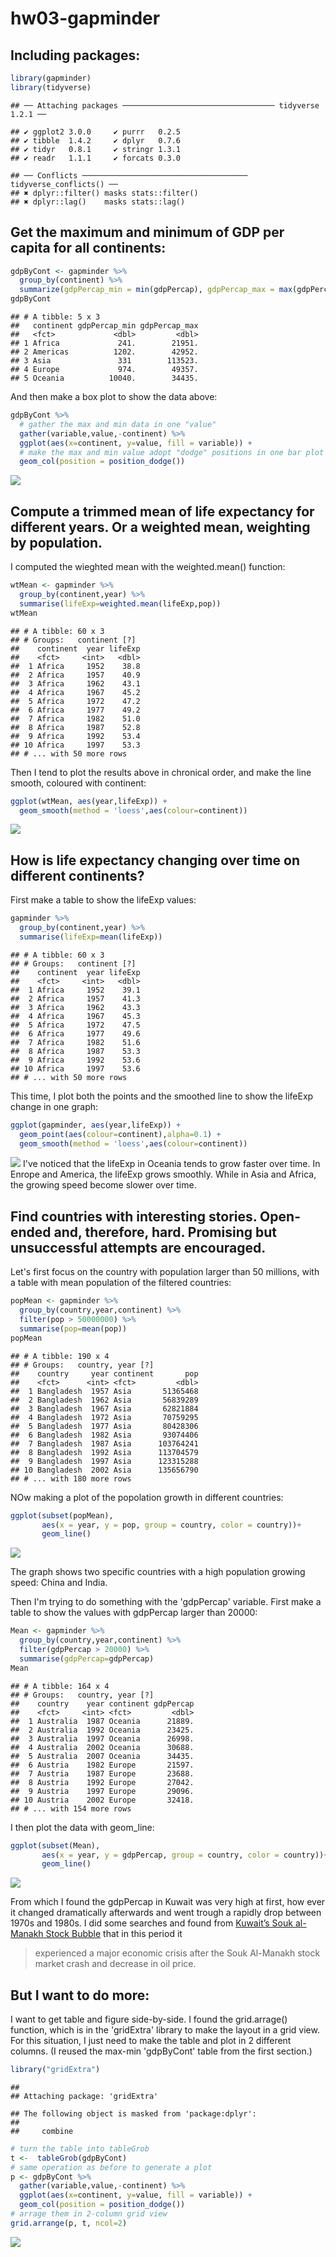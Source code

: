 hw03-gapminder
================

Including packages:
-------------------

``` r
library(gapminder)
library(tidyverse)
```

    ## ── Attaching packages ────────────────────────────────── tidyverse 1.2.1 ──

    ## ✔ ggplot2 3.0.0     ✔ purrr   0.2.5
    ## ✔ tibble  1.4.2     ✔ dplyr   0.7.6
    ## ✔ tidyr   0.8.1     ✔ stringr 1.3.1
    ## ✔ readr   1.1.1     ✔ forcats 0.3.0

    ## ── Conflicts ───────────────────────────────────── tidyverse_conflicts() ──
    ## ✖ dplyr::filter() masks stats::filter()
    ## ✖ dplyr::lag()    masks stats::lag()

Get the maximum and minimum of GDP per capita for all continents:
-----------------------------------------------------------------

``` r
gdpByCont <- gapminder %>% 
  group_by(continent) %>% 
  summarize(gdpPercap_min = min(gdpPercap), gdpPercap_max = max(gdpPercap))
gdpByCont
```

    ## # A tibble: 5 x 3
    ##   continent gdpPercap_min gdpPercap_max
    ##   <fct>             <dbl>         <dbl>
    ## 1 Africa             241.        21951.
    ## 2 Americas          1202.        42952.
    ## 3 Asia               331        113523.
    ## 4 Europe             974.        49357.
    ## 5 Oceania          10040.        34435.

And then make a box plot to show the data above:

``` r
gdpByCont %>% 
  # gather the max and min data in one "value"
  gather(variable,value,-continent) %>% 
  ggplot(aes(x=continent, y=value, fill = variable)) + 
  # make the max and min value adopt "dodge" positions in one bar plot
  geom_col(position = position_dodge())
```

![](hw03-gapminder_files/figure-markdown_github/unnamed-chunk-3-1.png)

Compute a trimmed mean of life expectancy for different years. Or a weighted mean, weighting by population.
-----------------------------------------------------------------------------------------------------------

I computed the wieghted mean with the weighted.mean() function:

``` r
wtMean <- gapminder %>% 
  group_by(continent,year) %>% 
  summarise(lifeExp=weighted.mean(lifeExp,pop))
wtMean
```

    ## # A tibble: 60 x 3
    ## # Groups:   continent [?]
    ##    continent  year lifeExp
    ##    <fct>     <int>   <dbl>
    ##  1 Africa     1952    38.8
    ##  2 Africa     1957    40.9
    ##  3 Africa     1962    43.1
    ##  4 Africa     1967    45.2
    ##  5 Africa     1972    47.2
    ##  6 Africa     1977    49.2
    ##  7 Africa     1982    51.0
    ##  8 Africa     1987    52.8
    ##  9 Africa     1992    53.4
    ## 10 Africa     1997    53.3
    ## # ... with 50 more rows

Then I tend to plot the results above in chronical order, and make the line smooth, coloured with continent:

``` r
ggplot(wtMean, aes(year,lifeExp)) +
  geom_smooth(method = 'loess',aes(colour=continent))
```

![](hw03-gapminder_files/figure-markdown_github/unnamed-chunk-5-1.png)

How is life expectancy changing over time on different continents?
------------------------------------------------------------------

First make a table to show the lifeExp values:

``` r
gapminder %>% 
  group_by(continent,year) %>% 
  summarise(lifeExp=mean(lifeExp))
```

    ## # A tibble: 60 x 3
    ## # Groups:   continent [?]
    ##    continent  year lifeExp
    ##    <fct>     <int>   <dbl>
    ##  1 Africa     1952    39.1
    ##  2 Africa     1957    41.3
    ##  3 Africa     1962    43.3
    ##  4 Africa     1967    45.3
    ##  5 Africa     1972    47.5
    ##  6 Africa     1977    49.6
    ##  7 Africa     1982    51.6
    ##  8 Africa     1987    53.3
    ##  9 Africa     1992    53.6
    ## 10 Africa     1997    53.6
    ## # ... with 50 more rows

This time, I plot both the points and the smoothed line to show the lifeExp change in one graph:

``` r
ggplot(gapminder, aes(year,lifeExp)) +
  geom_point(aes(colour=continent),alpha=0.1) +
  geom_smooth(method = 'loess',aes(colour=continent))
```

![](hw03-gapminder_files/figure-markdown_github/unnamed-chunk-7-1.png) I've noticed that the lifeExp in Oceania tends to grow faster over time. In Enrope and America, the lifeExp grows smoothly. While in Asia and Africa, the growing speed become slower over time.

Find countries with interesting stories. Open-ended and, therefore, hard. Promising but unsuccessful attempts are encouraged.
-----------------------------------------------------------------------------------------------------------------------------

Let's first focus on the country with population larger than 50 millions, with a table with mean population of the filtered countries:

``` r
popMean <- gapminder %>% 
  group_by(country,year,continent) %>% 
  filter(pop > 50000000) %>%  
  summarise(pop=mean(pop))
popMean
```

    ## # A tibble: 190 x 4
    ## # Groups:   country, year [?]
    ##    country     year continent       pop
    ##    <fct>      <int> <fct>         <dbl>
    ##  1 Bangladesh  1957 Asia       51365468
    ##  2 Bangladesh  1962 Asia       56839289
    ##  3 Bangladesh  1967 Asia       62821884
    ##  4 Bangladesh  1972 Asia       70759295
    ##  5 Bangladesh  1977 Asia       80428306
    ##  6 Bangladesh  1982 Asia       93074406
    ##  7 Bangladesh  1987 Asia      103764241
    ##  8 Bangladesh  1992 Asia      113704579
    ##  9 Bangladesh  1997 Asia      123315288
    ## 10 Bangladesh  2002 Asia      135656790
    ## # ... with 180 more rows

NOw making a plot of the popolation growth in different countries:

``` r
ggplot(subset(popMean),
       aes(x = year, y = pop, group = country, color = country))+
       geom_line()
```

![](hw03-gapminder_files/figure-markdown_github/unnamed-chunk-9-1.png)

The graph shows two specific countries with a high population growing speed: China and India.

Then I'm trying to do something with the 'gdpPercap' variable. First make a table to show the values with gdpPercap larger than 20000:

``` r
Mean <- gapminder %>%
  group_by(country,year,continent) %>%
  filter(gdpPercap > 20000) %>%
  summarise(gdpPercap=gdpPercap)
Mean
```

    ## # A tibble: 164 x 4
    ## # Groups:   country, year [?]
    ##    country    year continent gdpPercap
    ##    <fct>     <int> <fct>         <dbl>
    ##  1 Australia  1987 Oceania      21889.
    ##  2 Australia  1992 Oceania      23425.
    ##  3 Australia  1997 Oceania      26998.
    ##  4 Australia  2002 Oceania      30688.
    ##  5 Australia  2007 Oceania      34435.
    ##  6 Austria    1982 Europe       21597.
    ##  7 Austria    1987 Europe       23688.
    ##  8 Austria    1992 Europe       27042.
    ##  9 Austria    1997 Europe       29096.
    ## 10 Austria    2002 Europe       32418.
    ## # ... with 154 more rows

I then plot the data with geom\_line:

``` r
ggplot(subset(Mean),
       aes(x = year, y = gdpPercap, group = country, color = country))+
       geom_line()
```

![](hw03-gapminder_files/figure-markdown_github/unnamed-chunk-11-1.png)

From which I found the gdpPercap in Kuwait was very high at first, how ever it changed dramatically afterwards and went trough a rapidly drop between 1970s and 1980s. I did some searches and found from [Kuwait’s Souk al-Manakh Stock Bubble](http://www.thebubblebubble.com/souk-al-manakh/) that in this period it

> experienced a major economic crisis after the Souk Al-Manakh stock market crash and decrease in oil price.

But I want to do more:
----------------------

I want to get table and figure side-by-side. I found the grid.arrage() function, which is in the 'gridExtra' library to make the layout in a grid view. For this situation, I just need to make the table and plot in 2 different columns. (I reused the max-min 'gdpByCont' table from the first section.)

``` r
library("gridExtra")
```

    ## 
    ## Attaching package: 'gridExtra'

    ## The following object is masked from 'package:dplyr':
    ## 
    ##     combine

``` r
# turn the table into tableGrob
t <-  tableGrob(gdpByCont)
# same operation as before to generate a plot
p <- gdpByCont %>% 
  gather(variable,value,-continent) %>% 
  ggplot(aes(x=continent, y=value, fill = variable)) + 
  geom_col(position = position_dodge())
# arrage them in 2-column grid view
grid.arrange(p, t, ncol=2)
```

![](hw03-gapminder_files/figure-markdown_github/unnamed-chunk-12-1.png)
